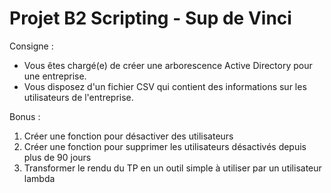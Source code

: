 ﻿# Projet B2 Scripting - Sup de Vinci
Consigne : 
- Vous êtes chargé(e) de créer une arborescence Active Directory pour une entreprise.
- Vous disposez d'un fichier CSV qui contient des informations sur les utilisateurs de l'entreprise.

Bonus :
1. Créer une fonction pour désactiver des utilisateurs
2. Créer une fonction pour supprimer les utilisateurs désactivés depuis plus de 90 jours
3. Transformer le rendu du TP en un outil simple à utiliser par un utilisateur lambda